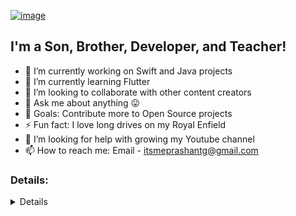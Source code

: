 [![image](https://github.com/PrashantGaikwad-iOS/PrashantGaikwad-iOS/blob/master/githubImg.png)](https://github.com/PrashantGaikwad-iOS?tab=repositories)

## I'm a Son, Brother, Developer, and Teacher!

- 🔭 I’m currently working on Swift and Java projects
- 🌱 I’m currently learning Flutter
- 👯 I’m looking to collaborate with other content creators
- 💬 Ask me about anything 😛
- 🥅 Goals: Contribute more to Open Source projects
- ⚡ Fun fact: I love long drives on my Royal Enfield
- 🤔 I’m looking for help with growing my Youtube channel
- 📫 How to reach me: Email - itsmeprashantg@gmail.com

### Details:
<details>

  <img align="left" alt="codeSTACKr's Github Stats" src="https://github-readme-stats.codestackr.vercel.app/api?username=PrashantGaikwad-iOS&show_icons=true&hide_border=true" />

</details>

[website]: https://twitter.com/prashant160593
[twitter]: https://twitter.com/prashant160593
[youtube]: https://www.youtube.com/channel/UCdPBFWPvcWSEgZGPfUF9eyA
[instagram]: https://www.instagram.com/prashant_iosdev/
[linkedin]: https://in.linkedin.com/in/prashant-gaikwad-28840178?trk=people-guest_people_search-card

